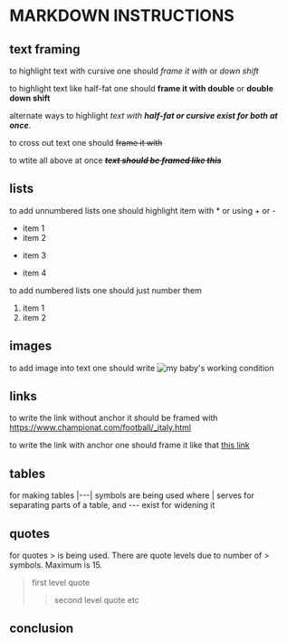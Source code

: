 # MARKDOWN INSTRUCTIONS

## text framing

to highlight text with cursive one should *frame it with* or _down shift_

to highlight text like half-fat one should **frame it with double** or __double down shift__

alternate ways to highlight _text with **half-fat or cursive exist for both at once**_.

to cross out text one should ~~frame it with~~

to wtite all above at once _**~~text should be framed like this~~**_

## lists

to add unnumbered lists one should highlight item with * or using + or -
* item 1
* item 2
+ item 3
- item 4

to add numbered lists one should just number them

1. item 1
2. item 2

## images

to add image into text one should write ![my baby's working condition](babyatwork.jpg)

## links

to write the link without anchor it should be framed with <https://www.championat.com/football/_italy.html> 

to write the link with anchor one should frame it like that [this link](https://www.championat.com/football/_italy.html)



## tables

for making tables |---| symbols are being used where | serves for separating parts of a table, and --- exist for widening it 

## quotes

for quotes > is being used. There are quote levels due to number of > symbols. Maximum is 15.
>first level quote
>>second level quote etc



## conclusion

